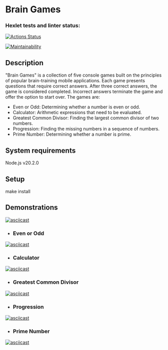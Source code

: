 # Brain Games

### Hexlet tests and linter status:

[![Actions Status](https://github.com/yanagnk/frontend-project-44/workflows/hexlet-check/badge.svg)](https://github.com/yanagnk/frontend-project-44/actions)

[![Maintainability](https://api.codeclimate.com/v1/badges/33e9e3128db753e714a6/maintainability)](https://codeclimate.com/github/yanagnk/frontend-project-44/maintainability)

## Description

"Brain Games" is a collection of five console games built on the principles of popular brain-training mobile applications. Each game presents questions that require correct answers. After three correct answers, the game is considered completed. Incorrect answers terminate the game and offer the option to start over. The games are:

- Even or Odd: Determining whether a number is even or odd.
- Calculator: Arithmetic expressions that need to be evaluated.
- Greatest Common Divisor: Finding the largest common divisor of two numbers.
- Progression: Finding the missing numbers in a sequence of numbers.
- Prime Number: Determining whether a number is prime.

## System requirements

Node.js v20.2.0

## Setup

make install

## Demonstrations

[![asciicast](https://asciinema.org/a/594711.svg)](https://asciinema.org/a/594711)

- ### Even or Odd

[![asciicast](https://asciinema.org/a/594705.svg)](https://asciinema.org/a/594705)

- ### Calculator

[![asciicast](https://asciinema.org/a/594706.svg)](https://asciinema.org/a/594706)

- ### Greatest Common Divisor

[![asciicast](https://asciinema.org/a/594707.svg)](https://asciinema.org/a/594707)

- ### Progression

[![asciicast](https://asciinema.org/a/594708.svg)](https://asciinema.org/a/594708)

- ### Prime Number

[![asciicast](https://asciinema.org/a/594710.svg)](https://asciinema.org/a/594710)

